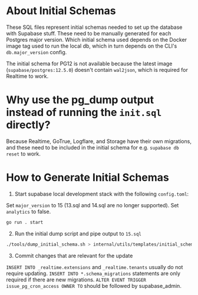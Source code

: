 # About Initial Schemas

These SQL files represent initial schemas needed to set up the database with Supabase stuff. These need to be manually generated for each Postgres major version. Which initial schema used depends on the Docker image tag used to run the local db, which in turn depends on the CLI's `db.major_version` config. 

The initial schema for PG12 is not available because the latest image (`supabase/postgres:12.5.0`) doesn't contain `wal2json`, which is required for Realtime to work.

# Why use the pg_dump output instead of running the `init.sql` directly?

Because Realtime, GoTrue, Logflare, and Storage have their own migrations, and these need to be included in the initial schema for e.g. `supabase db reset` to work.

# How to Generate Initial Schemas

1. Start supabase local development stack with the following `config.toml`:

Set `major_version` to 15 (13.sql and 14.sql are no longer supported).
Set `analytics` to false.

```bash
go run . start
```

2. Run the initial dump script and pipe output to `15.sql`

```bash
./tools/dump_initial_schema.sh > internal/utils/templates/initial_schemas/15.sql
```

3. Commit changes that are relevant for the update

`INSERT INTO _realtime.extensions` and `_realtime.tenants` usually do not require updating.
`INSERT INTO *.schema_migrations` statements are only required if there are new migrations.
`ALTER EVENT TRIGGER issue_pg_cron_access OWNER TO` should be followed by supabase_admin.
